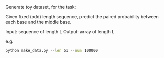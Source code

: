 

Generate toy dataset, for the task:

Given fixed (odd) length sequence, predict the paired probability between each base and the middle base.

Input: sequence of length L
Output: array of length L

e.g.

```bash
python make_data.py --len 51 --num 100000
```

